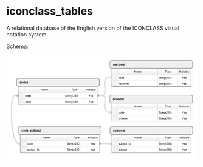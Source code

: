 iconclass_tables
================

A relational database of the English version of the ICONCLASS visual notation system.

Schema:

![ICONCLASS database schema](schema.png)
